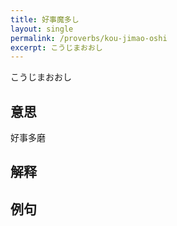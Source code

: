 ```yaml
---
title: 好事魔多し
layout: single
permalink: /proverbs/kou-jimao-oshi
excerpt: こうじまおおし
---
```


こうじまおおし

## 意思

好事多磨

## 解释

## 例句

